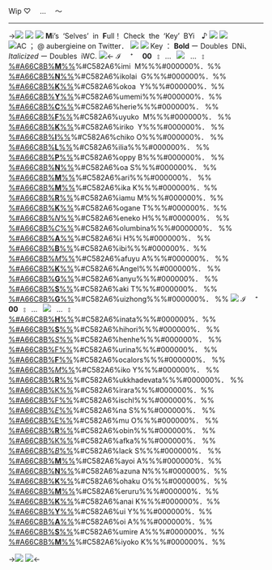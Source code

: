 Wip ♡　 … 　〜
***
->![](https://i.postimg.cc/WbxmdN4J/q3mu4d.png)
![](https://i.postimg.cc/zGS7byPP/msquxn.png)
![](https://i.postimg.cc/Y98Hq2Q5/ezgif-1-1a6fbba562.png)
**M**i’s ![]() ‘Selves’ ![]() in ![]() **F**ull！
Check ![]() the ![]() ‘Key’ ![]() BYi　♪
![](https://i.postimg.cc/bJNJn5Ht/Untitled783-20230307010509-1.png)
![](https://i.postimg.cc/Ssh590ym/Untitled1673-20240304233613.png)
![AC ； @ aubergieine  on  Twitter．](https://i.postimg.cc/s242Cc8g/IMG-8559.gif)
![](https://i.postimg.cc/tTNctrTW/Untitled1673-20240304233616.png)
![](https://i.postimg.cc/bJNJn5Ht/Untitled783-20230307010509-1.png)
Key ： **Bold** ー Doubles ![]() DNi､
*Italicized* ー Doubles ![]() iWC.
![](https://i.postimg.cc/Y98Hq2Q5/ezgif-1-1a6fbba562.png)<-
ℐ 　⁺　 **00**  ⦂  ...  ![](https://i.postimg.cc/BZyS13Qr/ezgif-3-7b64923ccb.gif)  ...  ⦂  [%#A66C8B%**M**%%](https://i.postimg.cc/d1STCV83/243-D5-E79-491-A-4-CD3-A4-F6-0-CAC78-C767-AD.png)%#C582A6%imi ![]() M%%%#000000%．%% [%#A66C8B%**N**%%](https://bungostraydogs.fandom.com/wiki/Nikolai_Gogol)%#C582A6%ikolai ![]() G%%%#000000%．%% [%#A66C8B%**K**%%](https://myanimelist.net/character/206934/Kokoa_Yoshizaki)%#C582A6%okoa ![]() Y%%%#000000%．%% [%#A66C8B%**Y**%%](https://vndb.org/c128581)%#C582A6%umemi%%%#000000%．%% [%#A66C8B%**C**%%](https://www.personality-database.com/profile/592605/cherie-cherry-crush-mbti-personality-type)%#C582A6%herie%%%#000000%． %% [%#A66C8B%**F**%%](https://project-imas.wiki/Fuyuko_Mayuzumi)%#C582A6%uyuko ![]() M%%%#000000%． %% [%#A66C8B%**K**%%](https://project-imas.wiki/Kiriko_Yukoku)%#C582A6%iriko ![]() Y%%%#000000%． %%  [%#A66C8B%**I**%%](https://i.postimg.cc/CMJkqmZy/Untitled1678-20240305212722.png)%#C582A6%chiko O%%%#000000%． %% [%#A66C8B%**L**%%](https://hanako-kun.fandom.com/wiki/Lilia)%#C582A6%ilia%%%#000000%． %% [%#A66C8B%**P**%%](https://i.postimg.cc/4dj4Cwzn/Untitled1676-20240305193120.png)%#C582A6%oppy B%%%#000000%． %% [%#A66C8B%**N**%%](https://myanimelist.net/character/233855/Noa_Saotome)%#C582A6%oa S%%%#000000%． %% [%#A66C8B%**M**%%](https://omori.fandom.com/wiki/MARI)%#C582A6%ari%%%#000000%． %% [%#A66C8B%**M**%%](https://ensemble-stars.fandom.com/wiki/Mika_Kagehira)%#C582A6%ika K%%%#000000%．%% [%#A66C8B%**R**%%](https://www.project-imas.wiki/Riamu_Yumemi)%#C582A6%iamu M%%%#000000%．%% [%#A66C8B%**K**%%](https://www.project-imas.wiki/Kogane_Tsukioka)%#C582A6%ogane T%%%#000000%．%% [%#A66C8B%*N*%%](https://i.postimg.cc/FzPhPtjL/Untitled1677-20240305203241.png)%#C582A6%eneko H%%%#000000%． %% [%#A66C8B%*C*%%](https://genshin-impact.fandom.com/wiki/Columbina)%#C582A6%olumbina%%%#000000%． %% [%#A66C8B%**A**%%](https://oshinoko.fandom.com/wiki/Ai_Hoshino)%#C582A6%i H%%%#000000%． %% [%#A66C8B%**B**%%](https://i-love-amy-bibi.fandom.com/wiki/Beatrice_Luna_Reden)%#C582A6%ibi%%%#000000%．%% [%#A66C8B%*M*%%](https://projectsekai.fandom.com/wiki/Asahina_Mafuyu)%#C582A6%afuyu A%%%#000000%． %% [%#A66C8B%**K**%%](https://needy-streamer-overload.fandom.com/wiki/Ame-chan)%#C582A6%Angel%%%#000000%． %%  [%#A66C8B%**G**%%](https://genshin-impact.fandom.com/wiki/Ganyu)%#C582A6%anyu%%%#000000%． %% [%#A66C8B%**S**%%](https://projectsekai.fandom.com/wiki/Tenma_Saki)%#C582A6%aki T%%%#000000%． %% [%#A66C8B%**G**%%](https://genshin-impact.fandom.com/wiki/Guizhong)%#C582A6%uizhong%%%#000000%． %% 
![](https://i.postimg.cc/bJNJn5Ht/Untitled783-20230307010509-1.png)
ℐ 　⁺　 **00**  ⦂  ...  ![](https://i.postimg.cc/BZyS13Qr/ezgif-3-7b64923ccb.gif)  ...  ⦂  [%#A66C8B%**H**%%](https://vndb.org/c22714)%#C582A6%inata%%%#000000%．%% [%#A66C8B%**S**%%](https://vndb.org/c62295)%#C582A6%hihori%%%#000000%． %% [%#A66C8B%*S*%%](https://genshin-impact.fandom.com/wiki/Shenhe)%#C582A6%henhe%%%#000000%． %% [%#A66C8B%F%%](https://genshin-impact.fandom.com/wiki/Furina)%#C582A6%urina%%%#000000%． %% [%#A66C8B%**F**%%](https://genshin-impact.fandom.com/wiki/Focalors)%#C582A6%ocalors%%%#000000%． %% [%#A66C8B%*M*%%](https://genshin-impact.fandom.com/wiki/Yae_Miko)%#C582A6%iko Y%%%#000000%． %% [%#A66C8B%**R**%%](https://genshin-impact.fandom.com/wiki/Greater_Lord_Rukkhadevata)%#C582A6%ukkhadevata%%%#000000%． %% [%#A66C8B%K%%](https://genshin-impact.fandom.com/wiki/Kirara)%#C582A6%irara%%%#000000%．%% [%#A66C8B%F%%](https://genshin-impact.fandom.com/wiki/Fischl)%#C582A6%ischl%%%#000000%．%% [%#A66C8B%*E*%%](https://projectsekai.fandom.com/wiki/Shinonome_Ena)%#C582A6%na S%%%#000000%． %% [%#A66C8B%E%%](https://projectsekai.fandom.com/wiki/Otori_Emu)%#C582A6%mu O%%%#000000%． %% [%#A66C8B%**R**%%](https://honkai-star-rail.fandom.com/wiki/Robin)%#C582A6%obin%%%#000000%． %% [%#A66C8B%K%%](https://honkai-star-rail.fandom.com/wiki/Kafka)%#C582A6%afka%%%#000000%． %% [%#A66C8B%*B*%%](https://honkai-star-rail.fandom.com/wiki/Black_Swan)%#C582A6%lack S%%%#000000%． %% [%#A66C8B%**M**%%](https://ensemble-stars.fandom.com/wiki/Mayoi_Ayase)%#C582A6%ayoi A%%%#000000%．%% [%#A66C8B%**N**%%](https://ensemble-stars.fandom.com/wiki/Nazuna_Nito)%#C582A6%azuna N%%%#000000%．%% [%#A66C8B%**K**%%](https://ensemble-stars.fandom.com/wiki/Kohaku_Oukawa)%#C582A6%ohaku O%%%#000000%．%% [%#A66C8B%**M**%%](https://i.postimg.cc/Rhm9R7q2/Untitled1678-20240305212110.png)%#C582A6%eruru%%%#000000%．%% [%#A66C8B%**K**%%](https://i.postimg.cc/SRpX0Ytp/Untitled1679-20240305213122.png)%#C582A6%anai K%%%#000000%．%% [%#A66C8B%**Y**%%](https://myanimelist.net/character/88343/Yui_Yamada)%#C582A6%ui Y%%%#000000%．%% [%#A66C8B%**A**%%](https://hanako-kun.fandom.com/wiki/Akane_Aoi)%#C582A6%oi A%%%#000000%．%% [%#A66C8B%**S**%%](https://hanako-kun.fandom.com/wiki/Akane_Sumire)%#C582A6%umire A%%%#000000%．%% [%#A66C8B%**M**%%](https://yuripedia.fandom.com/wiki/Miyoko_Kuj%C5%8D)%#C582A6%iyoko K%%%#000000%．%% 
































->![](https://i.postimg.cc/YSdxRJ76/qsyk4r.png)
![](https://i.postimg.cc/VkMqMxSZ/rymhuq.png)<-